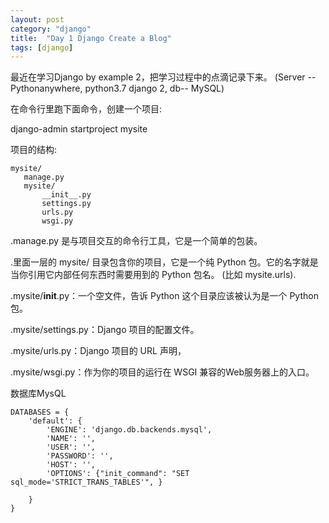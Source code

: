 ```yaml
---
layout: post
category: "django"
title:  "Day 1 Django Create a Blog"
tags: [django]
---
```

 
最近在学习Django by example 2，把学习过程中的点滴记录下来。
(Server --Pythonanywhere, python3.7   django 2, db-- MySQL)
<!-- more -->

在命令行里跑下面命令，创建一个项目:

django-admin startproject mysite

项目的结构:
```
mysite/
   manage.py
   mysite/
       __init__.py
       settings.py
       urls.py
       wsgi.py
```
.manage.py 是与项目交互的命令行工具，它是一个简单的包装。


.里面一层的 mysite/ 目录包含你的项目，它是一个纯 Python 包。它的名字就是当你引用它内部任何东西时需要用到的 Python 包名。 (比如 mysite.urls).


.mysite/__init__.py：一个空文件，告诉 Python 这个目录应该被认为是一个 Python 包。


.mysite/settings.py：Django 项目的配置文件。


.mysite/urls.py：Django 项目的 URL 声明，


.mysite/wsgi.py：作为你的项目的运行在 WSGI 兼容的Web服务器上的入口。

数据库MysQL

```
DATABASES = {
    'default': {
        'ENGINE': 'django.db.backends.mysql',
        'NAME': '',
        'USER': '',
        'PASSWORD': '',
        'HOST': '',
        'OPTIONS': {"init_command": "SET sql_mode='STRICT_TRANS_TABLES'", }

    }
}
```
